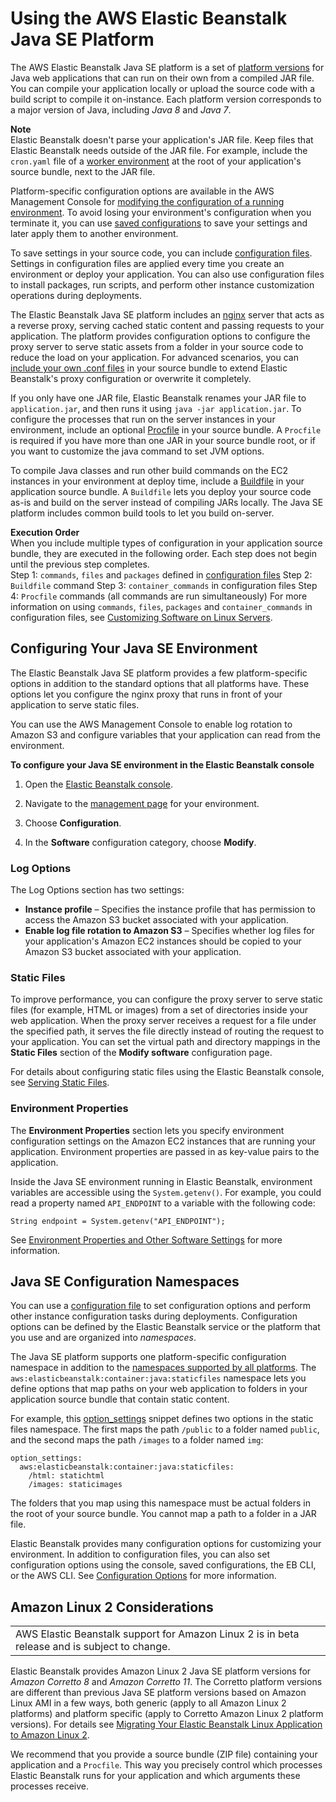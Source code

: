 # Using the AWS Elastic Beanstalk Java SE Platform<a name="java-se-platform"></a>

The AWS Elastic Beanstalk Java SE platform is a set of [platform versions](https://docs.aws.amazon.com/elasticbeanstalk/latest/platforms/platforms-supported.html#platforms-supported.javase) for Java web applications that can run on their own from a compiled JAR file\. You can compile your application locally or upload the source code with a build script to compile it on\-instance\. Each platform version corresponds to a major version of Java, including *Java 8* and *Java 7*\.

**Note**  
Elastic Beanstalk doesn't parse your application's JAR file\. Keep files that Elastic Beanstalk needs outside of the JAR file\. For example, include the `cron.yaml` file of a [worker environment](using-features-managing-env-tiers.md) at the root of your application's source bundle, next to the JAR file\.

Platform\-specific configuration options are available in the AWS Management Console for [modifying the configuration of a running environment](environment-configuration-methods-after.md)\. To avoid losing your environment's configuration when you terminate it, you can use [saved configurations](environment-configuration-savedconfig.md) to save your settings and later apply them to another environment\.

To save settings in your source code, you can include [configuration files](ebextensions.md)\. Settings in configuration files are applied every time you create an environment or deploy your application\. You can also use configuration files to install packages, run scripts, and perform other instance customization operations during deployments\.

The Elastic Beanstalk Java SE platform includes an [nginx](https://www.nginx.com/) server that acts as a reverse proxy, serving cached static content and passing requests to your application\. The platform provides configuration options to configure the proxy server to serve static assets from a folder in your source code to reduce the load on your application\. For advanced scenarios, you can [include your own \.conf files](java-se-nginx.md) in your source bundle to extend Elastic Beanstalk's proxy configuration or overwrite it completely\. 

If you only have one JAR file, Elastic Beanstalk renames your JAR file to `application.jar`, and then runs it using `java -jar application.jar`\. To configure the processes that run on the server instances in your environment, include an optional [Procfile](java-se-procfile.md) in your source bundle\. A `Procfile` is required if you have more than one JAR in your source bundle root, or if you want to customize the java command to set JVM options\.

To compile Java classes and run other build commands on the EC2 instances in your environment at deploy time, include a [Buildfile](java-se-buildfile.md) in your application source bundle\. A `Buildfile` lets you deploy your source code as\-is and build on the server instead of compiling JARs locally\. The Java SE platform includes common build tools to let you build on\-server\.

**Execution Order**  
When you include multiple types of configuration in your application source bundle, they are executed in the following order\. Each step does not begin until the previous step completes\.   
Step 1: `commands`, `files` and `packages` defined in [configuration files](ebextensions.md)
Step 2: `Buildfile` command
Step 3: `container_commands` in configuration files
Step 4: `Procfile` commands \(all commands are run simultaneously\)
For more information on using `commands`, `files`, `packages` and `container_commands` in configuration files, see [Customizing Software on Linux Servers](customize-containers-ec2.md)\.

## Configuring Your Java SE Environment<a name="java-se-options"></a>

The Elastic Beanstalk Java SE platform provides a few platform\-specific options in addition to the standard options that all platforms have\. These options let you configure the nginx proxy that runs in front of your application to serve static files\.

You can use the AWS Management Console to enable log rotation to Amazon S3 and configure variables that your application can read from the environment\.

**To configure your Java SE environment in the Elastic Beanstalk console**

1. Open the [Elastic Beanstalk console](https://console.aws.amazon.com/elasticbeanstalk)\.

1. Navigate to the [management page](environments-console.md) for your environment\.

1. Choose **Configuration**\.

1. In the **Software** configuration category, choose **Modify**\.

### Log Options<a name="java-se-options-logs"></a>

The Log Options section has two settings:
+ **Instance profile** – Specifies the instance profile that has permission to access the Amazon S3 bucket associated with your application\.
+ **Enable log file rotation to Amazon S3** – Specifies whether log files for your application's Amazon EC2 instances should be copied to your Amazon S3 bucket associated with your application\.

### Static Files<a name="java-se-options-staticfiles"></a>

To improve performance, you can configure the proxy server to serve static files \(for example, HTML or images\) from a set of directories inside your web application\. When the proxy server receives a request for a file under the specified path, it serves the file directly instead of routing the request to your application\. You can set the virtual path and directory mappings in the **Static Files** section of the **Modify software** configuration page\.

For details about configuring static files using the Elastic Beanstalk console, see [Serving Static Files](environment-cfg-staticfiles.md)\.

### Environment Properties<a name="java-se-options-properties"></a>

The **Environment Properties** section lets you specify environment configuration settings on the Amazon EC2 instances that are running your application\. Environment properties are passed in as key\-value pairs to the application\.

Inside the Java SE environment running in Elastic Beanstalk, environment variables are accessible using the `System.getenv()`\. For example, you could read a property named `API_ENDPOINT` to a variable with the following code:

```
String endpoint = System.getenv("API_ENDPOINT");
```

See [Environment Properties and Other Software Settings](environments-cfg-softwaresettings.md) for more information\.

## Java SE Configuration Namespaces<a name="java-se-namespaces"></a>

You can use a [configuration file](ebextensions.md) to set configuration options and perform other instance configuration tasks during deployments\. Configuration options can be defined by the Elastic Beanstalk service or the platform that you use and are organized into *namespaces*\.

The Java SE platform supports one platform\-specific configuration namespace in addition to the [namespaces supported by all platforms](command-options-general.md)\. The `aws:elasticbeanstalk:container:java:staticfiles` namespace lets you define options that map paths on your web application to folders in your application source bundle that contain static content\.

For example, this [option\_settings](ebextensions-optionsettings.md) snippet defines two options in the static files namespace\. The first maps the path `/public` to a folder named `public`, and the second maps the path `/images` to a folder named `img`:

```
option_settings:
  aws:elasticbeanstalk:container:java:staticfiles:
    /html: statichtml
    /images: staticimages
```

The folders that you map using this namespace must be actual folders in the root of your source bundle\. You cannot map a path to a folder in a JAR file\.

Elastic Beanstalk provides many configuration options for customizing your environment\. In addition to configuration files, you can also set configuration options using the console, saved configurations, the EB CLI, or the AWS CLI\. See [Configuration Options](command-options.md) for more information\.

## Amazon Linux 2 Considerations<a name="java-se-al2"></a>


|  | 
| --- |
| AWS Elastic Beanstalk support for Amazon Linux 2 is in beta release and is subject to change\. | 

Elastic Beanstalk provides Amazon Linux 2 Java SE platform versions for *Amazon Corretto 8* and *Amazon Corretto 11*\. The Corretto platform versions are different than previous Java SE platform versions based on Amazon Linux AMI in a few ways, both generic \(apply to all Amazon Linux 2 platforms\) and platform specific \(apply to Corretto Amazon Linux 2 platform versions\)\. For details see [Migrating Your Elastic Beanstalk Linux Application to Amazon Linux 2](using-features.migration-al.md)\.

We recommend that you provide a source bundle \(ZIP file\) containing your application and a `Procfile`\. This way you precisely control which processes Elastic Beanstalk runs for your application and which arguments these processes receive\.
